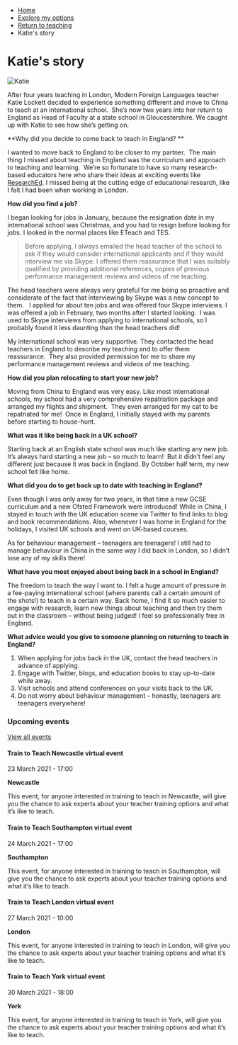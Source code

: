 *   [Home](/)
*   [Explore my options](/explore-my-options)
*   [Return to teaching](/explore-my-options/return-to-teaching)
*   Katie's story

Katie's story
=============

<img alt="Katie" src="https://getintoteaching.education.gov.uk/sites/default/files/case\_study/katie.png"></img>

After four years teaching in London, Modern Foreign Languages teacher Katie Lockett decided to experience something different and move to China to teach at an international school.  She’s now two years into her return to England as Head of Faculty at a state school in Gloucestershire. We caught up with Katie to see how she’s getting on.

**Why did you decide to come back to teach in England? **

I wanted to move back to England to be closer to my partner.  The main thing I missed about teaching in England was the curriculum and approach to teaching and learning.  We’re so fortunate to have so many research-based educators here who share their ideas at exciting events like [ResearchEd](https://researched.org.uk/). I missed being at the cutting edge of educational research, like I felt I had been when working in London.

**How did you find a job?**

I began looking for jobs in January, because the resignation date in my international school was Christmas, and you had to resign before looking for jobs. I looked in the normal places like ETeach and TES.  

> Before applying, I always emailed the head teacher of the school to ask if they would consider international applicants and if they would interview me via Skype. I offered them reassurance that I was suitably qualified by providing additional references, copies of previous performance management reviews and videos of me teaching.  

The head teachers were always very grateful for me being so proactive and considerate of the fact that interviewing by Skype was a new concept to them.   I applied for about ten jobs and was offered four Skype interviews. I was offered a job in February, two months after I started looking.  I was used to Skype interviews from applying to international schools, so I probably found it less daunting than the head teachers did! 

My international school was very supportive. They contacted the head teachers in England to describe my teaching and to offer them reassurance.  They also provided permission for me to share my performance management reviews and videos of me teaching.

**How did you plan relocating to start your new job?**

Moving from China to England was very easy. Like most international schools, my school had a very comprehensive repatriation package and arranged my flights and shipment.  They even arranged for my cat to be repatriated for me!  Once in England, I initially stayed with my parents before starting to house-hunt.

**What was it like being back in a UK school?**

Starting back at an English state school was much like starting any new job. It’s always hard starting a new job – so much to learn!  But it didn’t feel any different just because it was back in England. By October half term, my new school felt like home.

**What did you do to get back up to date with teaching in England?**

Even though I was only away for two years, in that time a new GCSE curriculum and a new Ofsted Framework were introduced! While in China, I stayed in touch with the UK education scene via Twitter to find links to blog and book recommendations. Also, whenever I was home in England for the holidays, I visited UK schools and went on UK-based courses. 

As for behaviour management – teenagers are teenagers! I still had to manage behaviour in China in the same way I did back in London, so I didn’t lose any of my skills there!

**What have you most enjoyed about being back in a school in England?**

The freedom to teach the way I want to. I felt a huge amount of pressure in a fee-paying international school (where parents call a certain amount of the shots!) to teach in a certain way. Back home, I find it so much easier to engage with research, learn new things about teaching and then try them out in the classroom – without being judged! I feel so professionally free in England.

**What advice would you give to someone planning on returning to teach in England?**

1.  When applying for jobs back in the UK, contact the head teachers in advance of applying.
2.  Engage with Twitter, blogs, and education books to stay up-to-date while away.
3.  Visit schools and attend conferences on your visits back to the UK.
4.  Do not worry about behaviour management – honestly, teenagers are teenagers everywhere!

### Upcoming events

[View all events](/teaching-events)

[](/teaching-events/train-to-teach-events/train-to-teach-newcastle-virtual-event-230321)

#### Train to Teach Newcastle virtual event

23 March 2021 - 17:00

**Newcastle**

This event, for anyone interested in training to teach in Newcastle, will give you the chance to ask experts about your teacher training options and what it’s like to teach.

[](/teaching-events/train-to-teach-events/train-to-teach-southampton-virtual-event-240321)

#### Train to Teach Southampton virtual event

24 March 2021 - 17:00

**Southampton**

This event, for anyone interested in training to teach in Southampton, will give you the chance to ask experts about your teacher training options and what it’s like to teach.

[](/teaching-events/train-to-teach-events/train-to-teach-london-virtual-event-270321)

#### Train to Teach London virtual event

27 March 2021 - 10:00

**London**

This event, for anyone interested in training to teach in London, will give you the chance to ask experts about your teacher training options and what it’s like to teach.

[](/teaching-events/train-to-teach-events/train-to-teach-york-virtual-event-300321)

#### Train to Teach York virtual event

30 March 2021 - 18:00

**York**

This event, for anyone interested in training to teach in York, will give you the chance to ask experts about your teacher training options and what it’s like to teach.